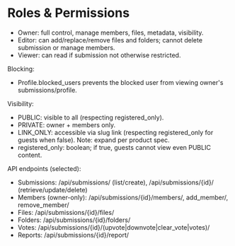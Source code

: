# Roles & Permissions

- Owner: full control, manage members, files, metadata, visibility.
- Editor: can add/replace/remove files and folders; cannot delete submission or manage members.
- Viewer: can read if submission not otherwise restricted.

Blocking:
- Profile.blocked_users prevents the blocked user from viewing owner's submissions/profile.

Visibility:
- PUBLIC: visible to all (respecting registered_only).
- PRIVATE: owner + members only.
- LINK_ONLY: accessible via slug link (respecting registered_only for guests when false). Note: expand per product spec.
- registered_only: boolean; if true, guests cannot view even PUBLIC content.

API endpoints (selected):
- Submissions: /api/submissions/ (list/create), /api/submissions/{id}/ (retrieve/update/delete)
- Members (owner-only): /api/submissions/{id}/members/, add_member/, remove_member/
- Files: /api/submissions/{id}/files/
- Folders: /api/submissions/{id}/folders/
- Votes: /api/submissions/{id}/(upvote|downvote|clear_vote|votes)/
- Reports: /api/submissions/{id}/report/
